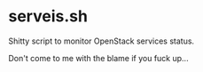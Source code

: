 # serveis.sh
Shitty script to monitor OpenStack services status.

Don't come to me with the blame if you fuck up...
